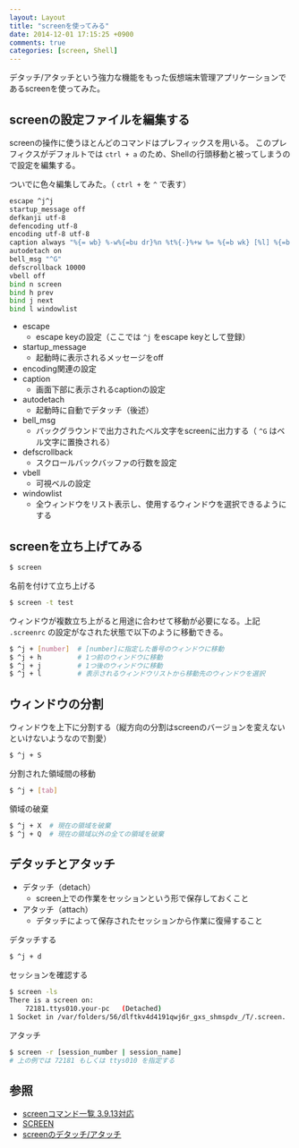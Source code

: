 ```yaml
---
layout: Layout
title: "screenを使ってみる"
date: 2014-12-01 17:15:25 +0900
comments: true
categories: [screen, Shell]
---
```

デタッチ/アタッチという強力な機能をもった仮想端末管理アプリケーションであるscreenを使ってみた。

## screenの設定ファイルを編集する
screenの操作に使うほとんどのコマンドはプレフィックスを用いる。
このプレフィクスがデフォルトでは ```ctrl + a``` のため、Shellの行頭移動と被ってしまうので設定を編集する。

ついでに色々編集してみた。（ ```ctrl +``` を ```^``` で表す）
``` bash
escape ^j^j
startup_message off
defkanji utf-8
defencoding utf-8
encoding utf-8 utf-8
caption always "%{= wb} %-w%{=bu dr}%n %t%{-}%+w %= %{=b wk} [%l] %{=b wb}%y/%m/%d(%D) %{=b wm}%c"
autodetach on
bell_msg "^G"
defscrollback 10000
vbell off
bind n screen
bind h prev
bind j next
bind l windowlist
```

<!-- more -->

* escape
    * escape keyの設定（ここでは ```^j``` をescape keyとして登録）
* startup_message
    * 起動時に表示されるメッセージをoff
* encoding関連の設定
* caption
    * 画面下部に表示されるcaptionの設定
* autodetach
    * 起動時に自動でデタッチ（後述）
* bell_msg
    * バックグラウンドで出力されたベル文字をscreenに出力する（ ```^G``` はベル文字に置換される）
* defscrollback
    * スクロールバックバッファの行数を設定
* vbell
    * 可視ベルの設定
* windowlist
    * 全ウィンドウをリスト表示し、使用するウィンドウを選択できるようにする

## screenを立ち上げてみる
``` bash
$ screen
```
名前を付けて立ち上げる
``` bash
$ screen -t test
```
ウィンドウが複数立ち上がると用途に合わせて移動が必要になる。上記 ```.screenrc``` の設定がなされた状態で以下のように移動できる。
``` bash
$ ^j + [number]  # [number]に指定した番号のウィンドウに移動
$ ^j + h         # 1つ前のウィンドウに移動
$ ^j + j         # 1つ後のウィンドウに移動
$ ^j + l         # 表示されるウィンドウリストから移動先のウィンドウを選択
```

## ウィンドウの分割
ウィンドウを上下に分割する（縦方向の分割はscreenのバージョンを変えないといけないようなので割愛）
``` bash
$ ^j + S
```
分割された領域間の移動
``` bash
$ ^j + [tab]
```
領域の破棄
``` bash
$ ^j + X  # 現在の領域を破棄
$ ^j + Q  # 現在の領域以外の全ての領域を破棄
```

## デタッチとアタッチ
* デタッチ（detach）
    * screen上での作業をセッションという形で保存しておくこと
* アタッチ（attach）
    * デタッチによって保存されたセッションから作業に復帰すること

デタッチする
``` bash
$ ^j + d
```
セッションを確認する
``` bash
$ screen -ls
There is a screen on:
    72181.ttys010.your-pc   (Detached)
1 Socket in /var/folders/56/dlftkv4d4191qwj6r_gxs_shmspdv_/T/.screen.
```
アタッチ
``` bash
$ screen -r [session_number | session_name]
# 上の例では 72181 もしくは ttys010 を指定する
```

## 参照
* [screenコマンド一覧 3.9.13対応 ](http://www.limy.org/program/screen.html)
* [SCREEN](http://linuxjm.sourceforge.jp/html/GNU_screen/man1/screen.1.html)
* [screenのデタッチ/アタッチ](http://sixeight.hatenablog.com/entry/20090730/1248973178)
